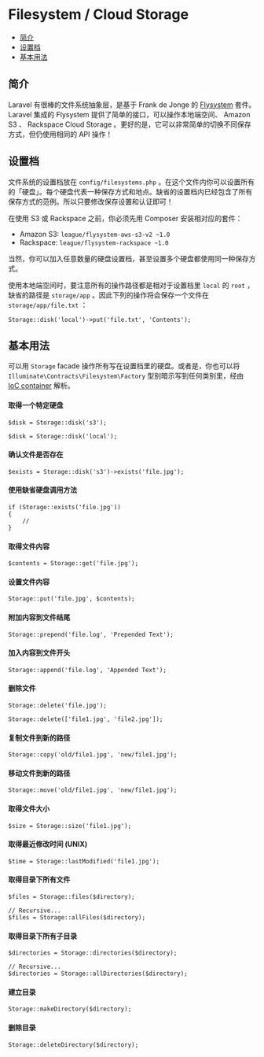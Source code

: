 # Filesystem / Cloud Storage

- [简介](#introduction)
- [设置档](#configuration)
- [基本用法](#basic-usage)

<a name="introduction"></a>
## 简介

Laravel 有很棒的文件系统抽象层，是基于 Frank de Jonge 的 [Flysystem](https://github.com/thephpleague/flysystem) 套件。 Laravel 集成的 Flysystem 提供了简单的接口，可以操作本地端空间、 Amazon S3 、 Rackspace Cloud Storage 。更好的是，它可以非常简单的切换不同保存方式，但仍使用相同的 API 操作！

<a name="configuration"></a>
## 设置档

文件系统的设置档放在 `config/filesystems.php` 。在这个文件内你可以设置所有的「硬盘」。每个硬盘代表一种保存方式和地点。缺省的设置档内已经包含了所有保存方式的范例。所以只要修改保存设置和认证即可！

在使用 S3 或 Rackspace 之前，你必须先用 Composer 安装相对应的套件：

- Amazon S3: `league/flysystem-aws-s3-v2 ~1.0`
- Rackspace: `league/flysystem-rackspace ~1.0`

当然，你可以加入任意数量的硬盘设置档，甚至设置多个硬盘都使用同一种保存方式。

使用本地端空间时，要注意所有的操作路径都是相对于设置档里 `local` 的 `root` ，缺省的路径是 `storage/app` 。因此下列的操作将会保存一个文件在 `storage/app/file.txt` ：

	Storage::disk('local')->put('file.txt', 'Contents');

<a name="basic-usage"></a>
## 基本用法

可以用 `Storage` facade 操作所有写在设置档里的硬盘。或者是，你也可以将 `Illuminate\Contracts\Filesystem\Factory` 型别暗示写到任何类别里，经由 [IoC container](/docs/5.0/container) 解析。

#### 取得一个特定硬盘

	$disk = Storage::disk('s3');

	$disk = Storage::disk('local');

#### 确认文件是否存在

	$exists = Storage::disk('s3')->exists('file.jpg');

#### 使用缺省硬盘调用方法

	if (Storage::exists('file.jpg'))
	{
		//
	}

#### 取得文件内容

	$contents = Storage::get('file.jpg');

#### 设置文件内容

	Storage::put('file.jpg', $contents);

#### 附加内容到文件结尾

	Storage::prepend('file.log', 'Prepended Text');

#### 加入内容到文件开头

	Storage::append('file.log', 'Appended Text');

#### 删除文件

	Storage::delete('file.jpg');

	Storage::delete(['file1.jpg', 'file2.jpg']);

#### 复制文件到新的路径

	Storage::copy('old/file1.jpg', 'new/file1.jpg');

#### 移动文件到新的路径

	Storage::move('old/file1.jpg', 'new/file1.jpg');

#### 取得文件大小

	$size = Storage::size('file1.jpg');

#### 取得最近修改时间 (UNIX)

	$time = Storage::lastModified('file1.jpg');

#### 取得目录下所有文件

	$files = Storage::files($directory);

	// Recursive...
	$files = Storage::allFiles($directory);

#### 取得目录下所有子目录

	$directories = Storage::directories($directory);

	// Recursive...
	$directories = Storage::allDirectories($directory);

#### 建立目录

	Storage::makeDirectory($directory);

#### 删除目录

	Storage::deleteDirectory($directory);

